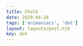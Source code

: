 ```yaml
---
title: Chalk
date: 2020-04-24
tags: ['animaniacs', 'dot']
layout: layouts/post.njk
key: dot
---
```


